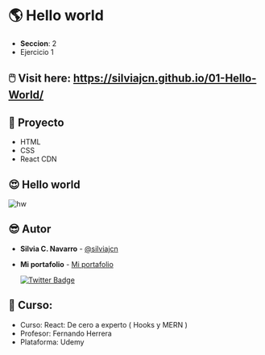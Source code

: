 # 🌎 Hello world

* **Seccion**: 2
* Ejercicio 1

## 🖱️ Visit here: https://silviajcn.github.io/01-Hello-World/

## 📁 Proyecto

* HTML
* CSS
* React CDN

## 😍 Hello world

![hw](https://user-images.githubusercontent.com/88461234/164359474-c75cdaab-df07-4bea-9791-c5e5e09af740.png)

## 😎 Autor

* **Silvia C. Navarro**  - [@silviajcn](https://github.com/silviajcn)
* **Mi portafolio** - [Mi portafolio](https://silviajcn.vercel.app/)

    [![Twitter Badge](https://img.shields.io/badge/-@lectoramigrante-1ca0f1?style=flat&labelColor=1ca0f1&logo=twitter&logoColor=white&link=https://twitter.com/lectoramigrante)](https://twitter.com/lectoramigrante)

## 🌟 Curso:

* Curso: React: De cero a experto ( Hooks y MERN )
* Profesor: Fernando Herrera
* Plataforma: Udemy
